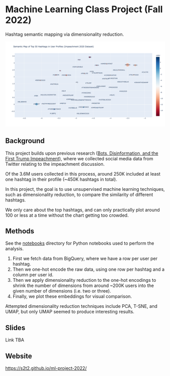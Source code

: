 # Machine Learning Class Project (Fall 2022)

Hashtag semantic mapping via dimensionality reduction.

![](/images/profile_tags_50_umap_2_dimensions.png)


## Background

This project builds upon previous research ([Bots, Disinformation, and the First Trump Impeachment](https://arxiv.org/abs/2204.08915)), where we collected social media data from Twitter relating to the impeachment discussion.

Of the 3.6M users collected in this process, around 250K included at least one hashtag in their profile (~450K hashtags in total).

In this project, the goal is to use unsupervised machine learning techniques, such as dimensionality reduction, to compare the similarity of different hashtags.

We only care about the top hashtags, and can only practically plot around 100 or less at a time without the chart getting too crowded.

## Methods

See the [notebooks](notebooks/) directory for Python notebooks used to perform the analysis.

  1. First we fetch data from BigQuery, where we have a row per user per hashtag.
  2. Then we one-hot encode the raw data, using one row per hashtag and a column per user id.
  3. Then we apply dimensionality reduction to the one-hot encodings to shrink the number of dimensions from around ~200K users into the given number of dimensions (i.e. two or three).
  4. Finally, we plot these embeddings for visual comparison.

Attempted dimensionality reduction techniques include PCA, T-SNE, and UMAP, but only UMAP seemed to produce interesting results.



## Slides

Link TBA

## Website

https://s2t2.github.io/ml-project-2022/
